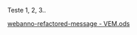 Teste 1, 2, 3..


[webanno-refactored-message - VEM.ods](https://github.com/jshenrique/vem2021/files/7003970/webanno-refactored-message.-.VEM.ods)

